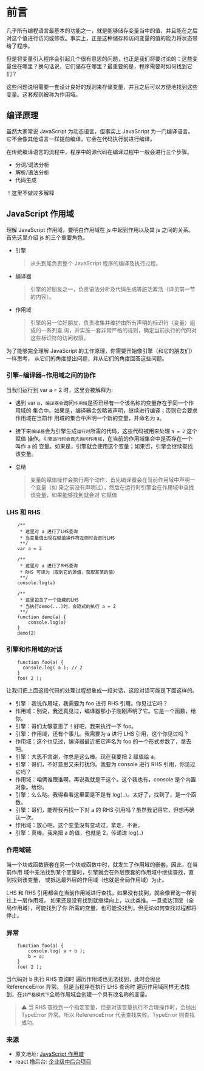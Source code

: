 # 前言

几乎所有编程语言最基本的功能之一，就是能够储存变量当中的值，并且能在之后对这个值进行访问或修改。事实上，正是这种储存和访问变量的值的能力将状态带给了程序。

但是将变量引入程序会引起几个很有意思的问题，也正是我们将要讨论的：这些变量住在哪里？换句话说，它们储存在哪里？最重要的是，程序需要时如何找到它们？

这些问题说明需要一套设计良好的规则来存储变量，并且之后可以方便地找到这些变量。这套规则被称为作用域。

## 编译原理

虽然大家常说 JavaScript 为动态语言，但事实上 JavaScript 为一门编译语言。它不会像其他语言一样提前编译，它会在代码执行前进行编译。

在传统编译语言的流程中，程序中的源代码在编译过程中一般会进行三个步骤。

- 分词/词法分析
- 解析/语法分析
- 代码生成

！这里不做过多解释

## JavaScript 作用域

理解 JavaScript 作用域，要明白作用域在 js 中起到作用以及其 js 之间的关系。首先这里介绍 js 的三个重要角色。

- 引擎

  > 从头到尾负责整个 JavaScript 程序的编译及执行过程。

- 编译器

  > 引擎的好朋友之一，负责语法分析及代码生成等脏活累活（详见前一节的内容）。

- 作用域
  > 引擎的另一位好朋友，负责收集并维护由所有声明的标识符（变量）组成的一系列查
  > 询，并实施一套非常严格的规则，确定当前执行的代码对这些标识符的访问权限。

为了能够完全理解 JavaScript 的工作原理，你需要开始像引擎（和它的朋友们）一样思考，
从它们的角度提出问题，并从它们的角度回答这些问题。

### 引擎~编译器~作用域之间的协作

当我们运行到 var a = 2 时，这里会被解释为:

- 遇到 var a，`编译器会`询问`作用域`是否已经有一个该名称的变量存在于同一个作用域的
  集合中。如果是，编译器会忽略该声明，继续进行编译；否则它会要求作用域在当前作
  用域的集合中声明一个新的变量，并命名为 a。

- 接下来`编译器`会为引擎生成`运行时`所需的代码，这些代码被用来处理 `a = 2` 这个赋值
  操作。`引擎运行时会首先询问作用域`，在当前的作用域集合中是否存在一个叫作 a 的
  变量。如果是，引擎就会使用这个变量；如果否，引擎会继续查找该变量。

- 总结
  > 变量的赋值操作会执行两个动作，首先编译器会在当前作用域中声明一个变量（如
  > 果之前没有声明过），然后在运行时引擎会在作用域中查找该变量，如果能够找到就会对
  > 它赋值

### LHS 和 RHS

```
    /**
     * 这里对 a 进行了LHS查询
     * 当变量值出现在赋值操作符左侧时会进行LHS
     **/
    var a = 2

    /**
     * 这里对 a 进行了RHS查询
     * RHS 可译为（取到它的源值，获取某某的值）
     **/
    console.log(a)

    /**
     * 这里包含了一个隐藏的LHS
     * 当执行demo(...)时，会隐式的执行 a = 2
     **/
    function demo(a) {
        console.log(a)
    }
    demo(2)
```

### 引擎和作用域的对话

```
    function foo(a) {
      console.log( a ); // 2
    }
    foo( 2 );
```

让我们把上面这段代码的处理过程想象成一段对话，这段对话可能是下面这样的。

- 引擎：我说作用域，我需要为 foo 进行 RHS 引用。你见过它吗？
- 作用域：别说，我还真见过，编译器那小子刚刚声明了它。它是一个函数，给你。
- 引擎：哥们太够意思了！好吧，我来执行一下 foo。
- 引擎：作用域，还有个事儿。我需要为 a 进行 LHS 引用，这个你见过吗？
- 作用域：这个也见过，编译器最近把它声名为 foo 的一个形式参数了，拿去吧。
- 引擎：大恩不言谢，你总是这么棒。现在我要把 2 赋值给 a。
- 引擎：哥们，不好意思又来打扰你。我要为 console 进行 RHS 引用，你见过它吗？
- 作用域：咱俩谁跟谁啊，再说我就是干这个。这个我也有，console 是个内置对象。给你。
- 引擎：么么哒。我得看看这里面是不是有 log(..)。太好了，找到了，是一个函数。
- 引擎：哥们，能帮我再找一下对 a 的 RHS 引用吗？虽然我记得它，但想再确认一次。
- 作用域：放心吧，这个变量没有变动过，拿走，不谢。
- 引擎：真棒。我来把 a 的值，也就是 2，传递进 log(..)

### 作用域链

当一个块或函数嵌套在另一个块或函数中时，就发生了作用域的嵌套。因此，在当前作用
域中无法找到某个变量时，引擎就会在外层嵌套的作用域中继续查找，直到找到该变量，
或抵达最外层的作用域（也就是全局作用域）为止。

LHS 和 RHS 引用都会在当前作用域进行查找，如果没有找到，就会像冒泡一样前往上一层作用域，
如果还是没有找到就继续向上，以此类推。一旦抵达顶层（全局作用域），可能找到了你
所需的变量，也可能没找到，但无论如何查找过程都将停止。

### 异常

```
    function foo(a) {
        console.log( a + b );
        b = a;
    }
    foo( 2 );
```

当代码对 b 执行 RHS 查询时 遍历作用域也无法找到，此时会抛出 ReferenceError 异常。
但是当程序在执行 LHS 查询时 遍历作用域同样无法找到，在`非严格模式下`全局作用域会创建一个具有改名称的变量。

> ⚠️ 当 RHS 查找到一个指定变量，但是对该变量执行不合理操作时，会抛出 TypeError 异常。所以 ReferenceError 代表查找失败。TypeError 则查找成功。

### 来源

- 原文地址: [JavaScript 作用域](https://github.com/Tianlikai/MyTutorial/blob/master/scope/READE.md)
- react 撸后台: [企业级中后台项目](https://juejin.im/post/5b715c006fb9a009b628faaa)
